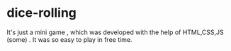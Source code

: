 # dice-rolling
It's just a mini game , which was developed with the help of HTML,CSS,JS (some) . It was so easy to play in free time.
